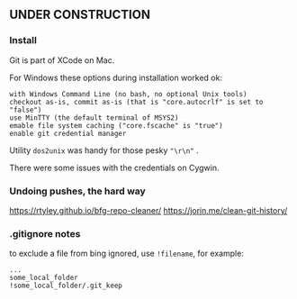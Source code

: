 
## UNDER CONSTRUCTION

### Install

Git is part of XCode on Mac.

For Windows these options during installation worked ok:

    with Windows Command Line (no bash, no optional Unix tools)
    checkout as-is, commit as-is (that is "core.autocrlf" is set to "false")
    use MinTTY (the default terminal of MSYS2)
    emable file system caching ("core.fscache" is "true")
    enable git credential manager

Utility ```dos2unix``` was handy for those pesky ```"\r\n"``` .

There were some issues with the credentials on Cygwin.


### Undoing pushes, the hard way

https://rtyley.github.io/bfg-repo-cleaner/
https://jorin.me/clean-git-history/


### .gitignore notes

to exclude a file from bing ignored, use ```!filename```, for example:

    ...
    some_local_folder
    !some_local_folder/.git_keep


